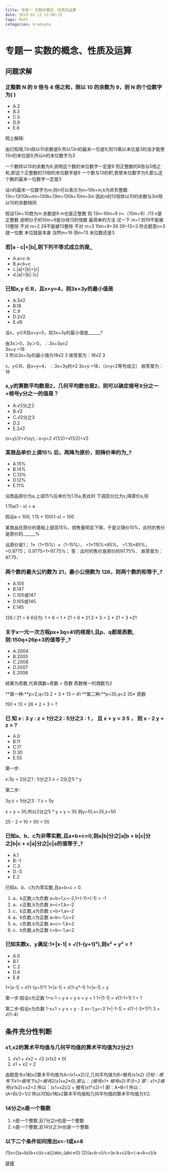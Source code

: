 ```yaml
---
title: 专题一 实数的概念、性质及运算
date: 2019-02-13 23:00:23
tags: Math
categories: Graduate
---
```


# 专题一 实数的概念、性质及运算

## 问题求解

### 正整数 N 的 9 倍与 4 倍之和，除以 10 的余数为 9，则 N 的个位数字为( )

* A.2
* B.3
* C.5
* D.9
* E.6

网上解释:

由已知得,13n除以10余数是9.所以13n的最末一位是9,则13乘以末位是3的话才能使13n的末位是9,所以n的末位数字为3

一个数除以10的余数为9,说明这个数的末位数字一定是9
而正整数的8倍与5倍之和,即这个正整数的13倍的末位数字是9
一个数与13的积,若使末位数字为9,那么这个数的最末一位数字一定是3

设n的最末一位数字为m,则n可以表示为n=10k+m,k为非负整数.
13n=13(10k+m)=130k+13m=130k+10m+3m
因此n的13倍除以10的余数与3m除以10的余数相同


假设13n÷10商为m 余数是9 m也是正整数
则 13n=10m+9 
n=（10m+9）/13 n是正整数 说明分子的10m+9是分母13的倍数 
最简单的方法 试一下 m=1 则19不能被13整除 不对 m=2 29不能被13整除 不对 m=3 10m+9=39 39÷13=3 符合题意n=3 就一位数 末位就是本身 当然m=16 则n=13 末位数还是3

### 若|a - c|<|b|,则下列不等式成立的是_

* A.a>c-b
* B.a<b+c
* c.|a|<|b|+|c|
* d.|a|>|b|-|c|


### 已知x,y ∈ R，且x+y=4，则3x+3y的最小值是

* A.3√2
* B.18
* C.9
* D.2√2
* E.√6

设x，y∈R且x+y=5，则3x+3y的最小值是______?

由3x＞0，3y＞0，
∴3x+3y≥2  
3x+y =18  
3 
所以3x+3y的最小值为18√2
3 
故答案为：18√2
3 


x，y∈R，且x+y=4，
∴3x+3y的≥2
3x+y
=18，（x=y=2等号成立）
故答案为：18

### x,y的算数平均数是2，几何平均数也是2，则可以确定根号X分之一+根号y分之一的值是？

* A.√2分之2  
* B.√2
* C.√2分之3
* D.2
* E.2√2

(x+y)/2=√(xy),∴x=y=2
√(1/2)+√(1/2)=√2

### 某商品单价上调15% 后，再降为原价，则降价率约为_?

* A.15%
* B.14%
* C.13%
* D.12%
* E.11%

设商品原价为a,上调15%后单价为1.15a,若此时 下调百分比为x,降原价a,则

1.15a(1 - x) = a

假设a = 100,
1.15 * 100(1-x) = 100

某商品在原价的基础上提高15%，销售量明显下降，于是又降价15%，此时的售价是原价的______%


设原价是1；
1×（1+15%）×（1-15%），
=1×115%×85%，
=1.15×85%，
=0.9775；
0.9775÷1=97.75%；
答：此时的售价是原价的97.75%．
故答案为：97.75．

### 两个数的最大公约数为 21，最小公倍数为 126，则两个数的和等于_?

* A.105
* B.147
* C.105或147
* D.105或145
* E.145

126 / 21 = 6
6分为:
1 * 6 = 1 * 21 + 6 * 21
2 * 3 = 2 * 21 + 3  *21

### 关于x一元一次方程px+3q=41的根是1,且p、q都是质数,则:150q+26p+3的值等于_?

* A.2004    
* B.2005    
* C.2006   
* D.2007  
* E.2008

结果为奇数,代表偶数+奇数 = 奇数
质数唯一的偶数为2

**第一种:**p=2,q=13  2 + 3 * 13 = 41
**第二种:**p=35,q=2   35≠ 质数

150 * 13 + 26 * 2 + 3 = ?


### 已 知 x : 3 y : z = 1分之2 : 5分之3 : 1 ， 且 x + y = 3 5 ， 则 x - 2 y + z = ?

* A.0    
* B.11    
* C.17   
* D.30  
* E.55

第一步:

x:3y = 2分之1 : 5分之3 
   x = 2分之5 * y

第二步:

3y:z = 5分之3 : 1
   z = 5y
   
x + y = 35,所以2分之5 * y + y = 35
则y=10,x=25,z=50

25 - 2 * 10 + 50 = 55


### 已知a、b、c为非零实数,且a+b+c=0,则a|b|分之|a|b + b|c|分之|b|c + c|a|分之|c|a的值等于_?

* A.1
* B.-1
* C.3
* D.-3
* E.2

已知a、b、c为为零实数,且a+b+c = 0.

1. a、b正数,c为负数 a=b=1,c=-2,1+(-1)+(-1) = -1
2. a、c正数,b为负数 a=c=1,b=-2
3. c、b正数,a为负数 c=b=1,a=-2 
4. a、b负数,c为正数 a=b=-1,c=2
5. a、c负数,b为正数 a=c=-1,b=2
6. c、b负数,a为正数 c=b=-1,a=2



###  已知实数x、y满足:1+|x-1|  = √(1-(y+1)²),则x² + y² = ?

* A.0
* B.1
* C.2
* D.4
* E.8

1+|x-1| = √(1-(y+1)²)
1+|x-1| = √(1-y²-1)
1+|x-1| = y

第一步:假设x为正数
1+x-1 = y
    x = y
x = y = 1
1+|1-1| = √(1-1+1)
      1 = 1
      
第二步:假设x为负数
1-x+1 = y
    x = y - 2
x=-1,y=-3
1+|-1-1| = √(1-(-3+1)²)
       3 = √(1-4)


## 条件充分性判断

### x1,x2的算术平均值与几何平均值的算术平均值为2分之1

1. √x1 + √x2 = √2  (x1x2 ≠ 0)
2. x1  + x2 = 2

由题意令x1和x2算术平均值为A=(x1+x2)/2,几何平均值为B=根号(x1*x2)
已知：根号下x1+根号下x2=根号2(x1•x2≠0),那么：
(根号x1+ 根号x2)平方=2
即：x1+2根号(x1*x2)+x2=2
所以：(x1+x2)/2 + 根号(x1*x2)=1
即：A+B=1
所以：(A+B)/2=1/2
所以可知x1和x2算术平均值和几何平均值的算术平均值为1/2.

### 14分之n是一个整数

1. n是一个整数,且7分之n也是一个整数
2. n是一个整数,且14分之3n也是一个整数 


### 以下二个条件如何推出x=-1或x=8
(1)x=[(a+b)(b+c)(c+a)]/abc,(abc≠0)
(2)(a+b-c)/c=(a-b+c)/b=(-a+b+c)/a

[链接](https://www.zybang.com/question/915579c0e4ba8152d5a49704cd13db4a.html)












